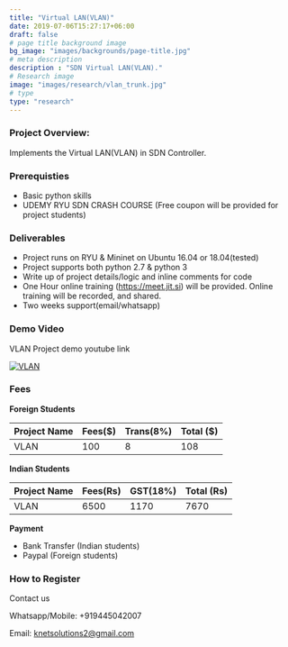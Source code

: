 ```yaml
---
title: "Virtual LAN(VLAN)"
date: 2019-07-06T15:27:17+06:00
draft: false
# page title background image
bg_image: "images/backgrounds/page-title.jpg"
# meta description
description : "SDN Virtual LAN(VLAN)."
# Research image
image: "images/research/vlan_trunk.jpg"
# type
type: "research"
---
```



### Project Overview:

Implements the Virtual LAN(VLAN) in SDN Controller.

### Prerequisties

* Basic python skills
* UDEMY RYU SDN CRASH COURSE (Free coupon will be provided for project students)

### Deliverables	
* Project runs on RYU & Mininet on Ubuntu 16.04 or 18.04(tested)
* Project supports both python 2.7 & python 3
* Write up of project details/logic  and inline comments for code
* One Hour online training (https://meet.jit.si) will be provided. Online training will be recorded, and  shared.
* Two weeks support(email/whatsapp)


### Demo Video

VLAN Project demo youtube link

[![VLAN](https://img.youtube.com/vi/gL6z60SF9V4/0.jpg)](https://youtu.be/gL6z60SF9V4 "VLAN")


### Fees

**Foreign Students**

| Project Name         | Fees($) | Trans(8%) | Total ($)|
|----------------------|---------|-----------|-----------|
|VLAN     | 100     |   8      | 108       |


**Indian Students**

| Project Name         | Fees(Rs) | GST(18%) | Total (Rs)|
|----------------------|---------|-----------|-----------|
|VLAN     | 6500     |   1170 |  7670 |

**Payment**

* Bank Transfer  (Indian students)
* Paypal (Foreign students)

### How to Register

Contact us

Whatsapp/Mobile: +919445042007

Email:  knetsolutions2@gmail.com